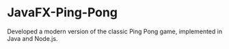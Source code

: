 # JavaFX-Ping-Pong
Developed a modern version of the classic Ping Pong game, implemented in Java and Node.js.
